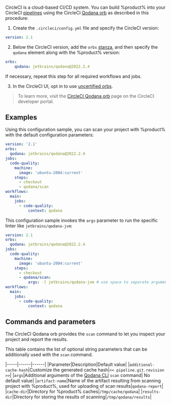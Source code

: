 [//]: # (title: CircleCI)

CircleCI is a cloud-based CI/CD system. You can build %product% into your CircleCI 
[pipelines](https://circleci.com/docs/concepts#pipelines) using the CircleCI [Qodana orb](https://circleci.com/developer/orbs/orb/jetbrains/qodana) as described in this procedure:

1. Create the `.circleci/config.yml` file and specify the CircleCI version:

```yaml
version: 2.1
```

2. Below the CircleCI version, add the <code>orbs</code> 
<a href="https://circleci.com/docs/orb-concepts#using-orbs-within-your-orb-and-register-time-resolution">stanza</a>, and 
then specify the <code>qodana</code> element along with the %product% version:

```yaml
orbs: 
    qodana: jetbrains/qodana@2022.2.4
```

If necessary, repeat this step for all required workflows and jobs.

3. In the CircleCI UI, opt in to use [uncertified orbs](https://circleci.com/docs/orbs-faq#using-uncertified-orbs). 

> To learn more, visit the [CircleCI Qodana orb](https://circleci.com/developer/orbs/orb/jetbrains/qodana) page on
> the CircleCI developer portal.

## Examples

Using this configuration sample, you can scan your project with %product% with the default configuration parameters:

```yaml
version: '2.1'
orbs:
  qodana: jetbrains/qodana@2022.2.4
jobs:
  code-quality:
    machine:
      image: 'ubuntu-2004:current'
    steps:
      - checkout
      - qodana/scan
workflows:
  main:
    jobs:
      - code-quality:
          context: qodana
```

This configuration sample invokes the `args` parameter to run the specific linter like `jetbrains/qodana-jvm`:

```yaml
version: 2.1
orbs:
  qodana: jetbrains/qodana@2022.2.4
jobs:
  code-quality:
    machine:
      image: 'ubuntu-2004:current'
    steps:
      - checkout
      - qodana/scan:
          args: -l jetbrains/qodana-jvm # use space to separate arguments
workflows:
  main:
    jobs:
      - code-quality:
          context: qodana
```

## Commands and parameters

The CircleCI Qodana orb provides the `scan` command to let you inspect your project and report the results.

This table contains the list of optional string parameters that can be additionally used with the `scan` command.

[//]: # (TODO What are other options for additional-cache-hash?)
[//]: # (TODO What other options are available for artifact-name?)

|-----|------|------|
|Parameter|Description|Default value|
|`additional-cache-hash`|Customize the generated cache hash|`<< pipeline.git.revision >>`|
|`args`|Additional arguments of the [Qodana CLI](https://github.com/jetbrains/qodana-cli#scan) `scan` command| No default value|
|`artifact-name`|Name of the artifact resulting from scanning project with %product%, used for uploading of scan results|`qodana-report`|
|`cache-dir`|Directory for %product% caches|`/tmp/cache/qodana`|
|`results-dir`|Directory for storing the results of scanning|`/tmp/qodana/results`|
